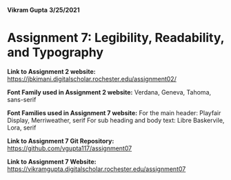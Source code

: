 **Vikram Gupta**
**3/25/2021**
# **Assignment 7: Legibility, Readability, and Typography**
**Link to Assignment 2 website:**
https://jbkimani.digitalscholar.rochester.edu/assignment02/

**Font Family used in Assignment 2 website:**
Verdana, Geneva, Tahoma, sans-serif

**Font Families used in Assignment 7 website:**
For the main header: Playfair Display, Merriweather, serif
For sub heading and body text: Libre Baskervile, Lora, serif









**Link to Assignment 7 Git Repository:**
https://github.com/vgupta117/assignment07

**Link to Assignment 7 Website:**
https://vikramgupta.digitalscholar.rochester.edu/assignment07


<!--stackedit_data:
eyJoaXN0b3J5IjpbLTk3MzU3NzQ4OSwxNDk2ODU3Mzc1LC05NT
c5ODE5MDMsLTQzNTU2ODc2N119
-->